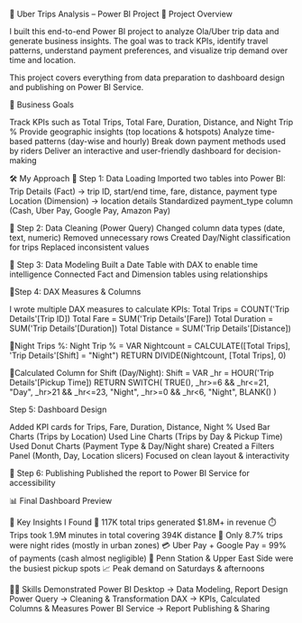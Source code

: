🚖  Uber Trips Analysis – Power BI Project
📌 Project Overview

I built this end-to-end Power BI project to analyze Ola/Uber trip data and generate business insights.
The goal was to track KPIs, identify travel patterns, understand payment preferences, and visualize trip demand over time and location.

This project covers everything from data preparation to dashboard design and publishing on Power BI Service.

🎯 Business Goals

Track KPIs such as Total Trips, Total Fare, Duration, Distance, and Night Trip %
Provide geographic insights (top locations & hotspots)
Analyze time-based patterns (day-wise and hourly)
Break down payment methods used by riders
Deliver an interactive and user-friendly dashboard for decision-making


🛠️ My Approach
🔹 Step 1: Data Loading
Imported two tables into Power BI:
Trip Details (Fact) → trip ID, start/end time, fare, distance, payment type
Location (Dimension) → location details
Standardized payment_type column (Cash, Uber Pay, Google Pay, Amazon Pay)

🔹 Step 2: Data Cleaning (Power Query)
Changed column data types (date, text, numeric)
Removed unnecessary rows
Created Day/Night classification for trips
Replaced inconsistent values

🔹 Step 3: Data Modeling
Built a Date Table with DAX to enable time intelligence
Connected Fact and Dimension tables using relationships

🔹Step 4: DAX Measures & Columns

I wrote multiple DAX measures to calculate KPIs:
Total Trips = COUNT('Trip Details'[Trip ID])
Total Fare = SUM('Trip Details'[Fare])
Total Duration = SUM('Trip Details'[Duration])
Total Distance = SUM('Trip Details'[Distance])

🔹Night Trips %:
Night Trip % =
VAR Nightcount = CALCULATE([Total Trips], 'Trip Details'[Shift] = "Night")
RETURN DIVIDE(Nightcount, [Total Trips], 0)

🔹Calculated Column for Shift (Day/Night):
Shift =
VAR _hr = HOUR('Trip Details'[Pickup Time])
RETURN
SWITCH(
    TRUE(),
    _hr>=6 && _hr<=21, "Day",
    _hr>21 && _hr<=23, "Night",
    _hr>=0 && _hr<6, "Night",
    BLANK()
)

Step 5: Dashboard Design

Added KPI cards for Trips, Fare, Duration, Distance, Night %
Used Bar Charts (Trips by Location)
Used Line Charts (Trips by Day & Pickup Time)
Used Donut Charts (Payment Type & Day/Night share)
Created a Filters Panel (Month, Day, Location slicers)
Focused on clean layout & interactivity

🔹 Step 6: Publishing
Published the report to Power BI Service for accessibility


📊 Final Dashboard Preview

📌 Key Insights I Found
🚖 117K total trips generated $1.8M+ in revenue
⏱️ Trips took 1.9M minutes in total covering 394K distance
🌙 Only 8.7% trips were night rides (mostly in urban zones)
💳 Uber Pay + Google Pay = 99% of payments (cash almost negligible)
📍 Penn Station & Upper East Side were the busiest pickup spots
📈 Peak demand on Saturdays & afternoons

🧑‍💻 Skills Demonstrated
Power BI Desktop → Data Modeling, Report Design
Power Query → Cleaning & Transformation
DAX → KPIs, Calculated Columns & Measures
Power BI Service → Report Publishing & Sharing
